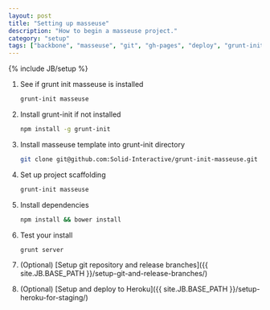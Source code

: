 ```yaml
---
layout: post
title: "Setting up masseuse"
description: "How to begin a masseuse project."
category: "setup"
tags: ["backbone", "masseuse", "git", "gh-pages", "deploy", "grunt-init"]
---
```

{% include JB/setup %}

1. See if grunt init masseuse is installed

    ```bash
    grunt-init masseuse
    ```

2. Install grunt-init if not installed

    ```bash
    npm install -g grunt-init
    ```

3. Install masseuse template into grunt-init directory
 
    ```bash
    git clone git@github.com:Solid-Interactive/grunt-init-masseuse.git ~/.grunt-init/masseuse
    ```

4. Set up project scaffolding
    
    ```bash
    grunt-init masseuse
    ```
    
5. Install dependencies

    ```bash
    npm install && bower install
    ```
    
6. Test your install

    ```bash
    grunt server
    ```
    
7. (Optional) [Setup git repository and release branches]({{ site.JB.BASE_PATH }}/setup-git-and-release-branches/)
    
8. (Optional) [Setup and deploy to Heroku]({{ site.JB.BASE_PATH }}/setup-heroku-for-staging/)